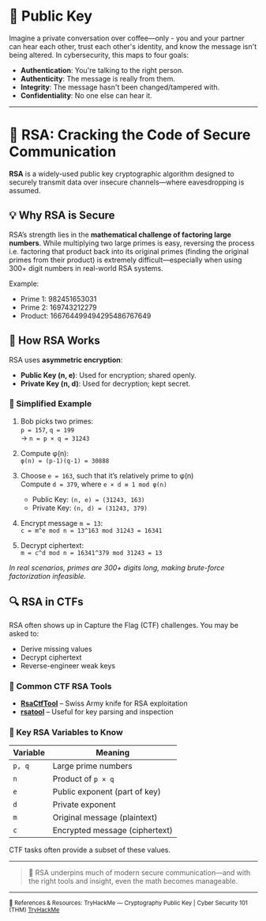 # 🔐 Public Key

Imagine a private conversation over coffee—only - you and your partner can hear each other, trust each other's identity, and know the message isn't being altered. In cybersecurity, this maps to four goals:

- **Authentication**: You're talking to the right person.  
- **Authenticity**: The message is really from them.  
- **Integrity**: The message hasn't been changed/tampered with.  
- **Confidentiality**: No one else can hear it.

---

# 🔏 RSA: Cracking the Code of Secure Communication

**RSA** is a widely-used public key cryptographic algorithm designed to securely transmit data over insecure channels—where eavesdropping is assumed.

## 💡 Why RSA is Secure

RSA’s strength lies in the **mathematical challenge of factoring large numbers**. While multiplying two large primes is easy, reversing the process i.e. factoring that product back into its original primes (finding the original primes from their product) is extremely difficult—especially when using 300+ digit numbers in real-world RSA systems.

Example:
- Prime 1: 982451653031  
- Prime 2: 169743212279  
- Product: 166764499494295486767649  


## 🔐 How RSA Works

RSA uses **asymmetric encryption**:
- **Public Key (n, e)**: Used for encryption; shared openly.
- **Private Key (n, d)**: Used for decryption; kept secret.

### 🧮 Simplified Example

1. Bob picks two primes:  
   `p = 157`, `q = 199`  
   → `n = p × q = 31243`

2. Compute φ(n):  
   `φ(n) = (p-1)(q-1) = 30888`

3. Choose `e = 163`, such that it’s relatively prime to φ(n)  
   Compute `d = 379`, where `e × d ≡ 1 mod φ(n)`

   - Public Key: `(n, e) = (31243, 163)`
   - Private Key: `(n, d) = (31243, 379)`

4. Encrypt message `m = 13`:  
   `c = m^e mod n = 13^163 mod 31243 = 16341`

5. Decrypt ciphertext:  
   `m = c^d mod n = 16341^379 mod 31243 = 13`

*In real scenarios, primes are 300+ digits long, making brute-force factorization infeasible.*

## 🔍 RSA in CTFs

RSA often shows up in Capture the Flag (CTF) challenges. You may be asked to:
- Derive missing values
- Decrypt ciphertext
- Reverse-engineer weak keys

### 🧰 Common CTF RSA Tools
- [**RsaCtfTool**](https://github.com/RsaCtfTool/RsaCtfTool) – Swiss Army knife for RSA exploitation
- [**rsatool**](https://github.com/ius/rsatool) – Useful for key parsing and inspection

### 🔢 Key RSA Variables to Know
| Variable | Meaning                      |
|----------|------------------------------|
| `p, q`   | Large prime numbers          |
| `n`      | Product of `p × q`           |
| `e`      | Public exponent (part of key)|
| `d`      | Private exponent             |
| `m`      | Original message (plaintext) |
| `c`      | Encrypted message (ciphertext)|

CTF tasks often provide a subset of these values. 

---

> 📌 RSA underpins much of modern secure communication—and with the right tools and insight, even the math becomes manageable.

---
<sub>🔗 References & Resources:
TryHackMe — Cryptography Public Key | Cyber Security 101 (THM) [TryHackMe](https://tryhackme.com/room/publickeycrypto)</sub>




